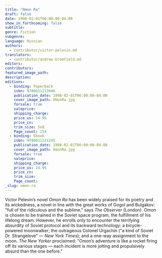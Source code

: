 ```yaml
---
title: "Omon Ra"
draft: false
date: 1998-02-01T06:00:00-04:00
show_in_forthcoming: false
subtitle:
genre: Fiction
subgenre:
language: Russian
authors:
  - contributor/victor-pelevin.md
translators:
  - contributor/andrew-bromfield.md
editors:
contributors:
featured_image_path:
description:
editions:
  - binding: Paperback
    isbn: 9780811213646
    publication_date: 1998-02-01T06:00:00-04:00
    cover_image_path: OmonRa.jpg
    forsale: true
    saleprice:
    shipping_charge:
    price_us: 14.95
    price_cn:
    trim_size: 5x8
    Page_count: 154
  - binding: Ebook
    isbn: 9780811221245
    publication_date: 1998-02-01T06:00:00-04:00
    cover_image_path: OmonRa.jpg
    forsale: true
    saleprice:
    shipping_charge:
    price_us: 14.95
    price_cn:
    trim_size:
    Page_count:
_slug: omon-ra
---
```


Victor Pelevin’s novel _Omon Ra_ has been widely praised for its poetry and its wickedness, a novel in line with the great works of Gogol and Bulgakov: "full of the ridiculous and the sublime," says _The Observer_ (London). Omon is chosen to be trained in the Soviet space program, the fulfillment of his lifelong dream. However, he enrolls only to encounter the terrifying absurdity of Soviet protocol and its backward technology: a bicycle-powered moonwalker; the outrageous Colonel Urgachin ("a kind of Soviet Dr. Strangelove" — _New York Times_); and a one-way assignment to the moon. _The New Yorker_ proclaimed: "Omon’s adventure is like a rocket firing off its various stages — each incident is more jolting and propulsively absurd than the one before."

